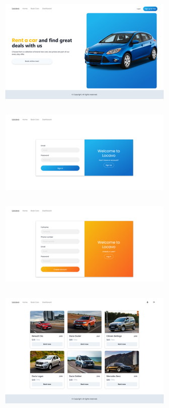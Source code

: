 
<img alt="Home page" src="Frontend/public/assets/images/home_page.png"><br/><br/><br/>

<img alt="Login page" src="Frontend/public/assets/images/login_page.png"><br/><br/><br/>

<img alt="SignUp page" src="Frontend/public/assets/images/signup_page.png"><br/><br/><br/>

<img alt="Cars page" src="Frontend/public/assets/images/cars_page.png">